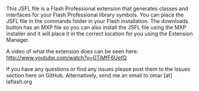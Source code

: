 This JSFL file is a Flash Professional extension that generates classes and interfaces for your Flash Professional library symbols. You can place the JSFL file in the commands folder in your Flash installation. The downloads button has an MXP file so you can also install the JSFL file using the MXP installer and it will place it in the correct location for you using the Extension Manager.

A video of what the extension does can be seen here: http://www.youtube.com/watch?v=GTiMfF6UefQ

If you have any questions or find any issues please post them to the Issues section here on GitHub. Alternatively, send me an email to omar [at] laflash.org